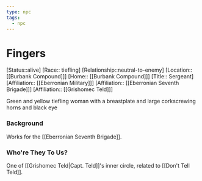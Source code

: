 ```yaml
---
type: npc
tags:
  - npc
---
```

# Fingers
[Status::alive]
[Race:: tiefling]
[Relationship::neutral-to-enemy]
[Location:: [[Burbank Compound]]]
[Home:: [[Burbank Compound]]]
[Title:: Sergeant]
[Affiliation:: [[Eberronian Military]]]
[Affiliation:: [[Eberronian Seventh Brigade]]]
[Affiliation:: [[Grishomec Teld]]]

Green and yellow tiefling woman with a breastplate and large corkscrewing horns and black eye
### Background
Works for the [[Eberronian Seventh Brigade]]. 
### Who're They To Us?
One of [[Grishomec Teld|Capt. Teld]]'s inner circle, related to [[Don't Tell Teld]].
